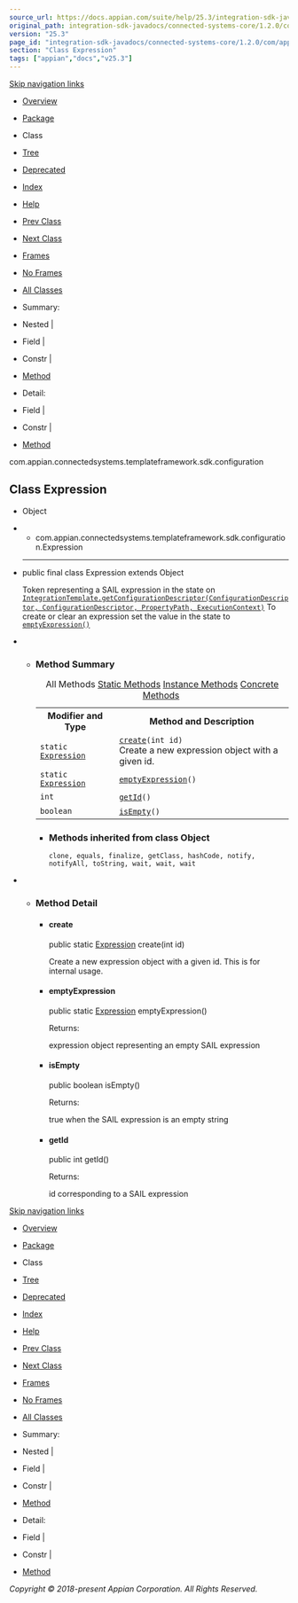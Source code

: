 ```yaml
---
source_url: https://docs.appian.com/suite/help/25.3/integration-sdk-javadocs/connected-systems-core/1.2.0/com/appian/connectedsystems/templateframework/sdk/configuration/Expression.html
original_path: integration-sdk-javadocs/connected-systems-core/1.2.0/com/appian/connectedsystems/templateframework/sdk/configuration/Expression.html
version: "25.3"
page_id: "integration-sdk-javadocs/connected-systems-core/1.2.0/com/appian/connectedsystems/templateframework/sdk/configuration/Expression"
section: "Class Expression"
tags: ["appian","docs","v25.3"]
---
```



[Skip navigation links](#skip.navbar.top "Skip navigation links")

-   [Overview](../../../../../../overview-summary.html)
-   [Package](package-summary.html)
-   Class
-   [Tree](package-tree.html)
-   [Deprecated](../../../../../../deprecated-list.html)
-   [Index](../../../../../../index-all.html)
-   [Help](../../../../../../help-doc.html)

-   [Prev Class](../../../../../../com/appian/connectedsystems/templateframework/sdk/configuration/EncryptedTextPropertyDescriptor.EncryptedTextPropertyDescriptorBuilder.html "class in com.appian.connectedsystems.templateframework.sdk.configuration")
-   [Next Class](../../../../../../com/appian/connectedsystems/templateframework/sdk/configuration/FolderPropertyDescriptor.html "class in com.appian.connectedsystems.templateframework.sdk.configuration")

-   [Frames](../../../../../../index.html?com/appian/connectedsystems/templateframework/sdk/configuration/Expression.html)
-   [No Frames](Expression.html)

-   [All Classes](../../../../../../allclasses-noframe.html)

-   Summary: 
-   Nested | 
-   Field | 
-   Constr | 
-   [Method](#method.summary)

-   Detail: 
-   Field | 
-   Constr | 
-   [Method](#method.detail)

com.appian.connectedsystems.templateframework.sdk.configuration

## Class Expression

-   Object
-   -   com.appian.connectedsystems.templateframework.sdk.configuration.Expression

-   * * *

    public final class Expression
    extends Object

    Token representing a SAIL expression in the state on [`IntegrationTemplate.getConfigurationDescriptor(ConfigurationDescriptor, ConfigurationDescriptor, PropertyPath, ExecutionContext)`](../../../../../../com/appian/connectedsystems/templateframework/sdk/IntegrationTemplate.html#getConfigurationDescriptor-com.appian.connectedsystems.templateframework.sdk.configuration.ConfigurationDescriptor-com.appian.connectedsystems.templateframework.sdk.configuration.ConfigurationDescriptor-com.appian.connectedsystems.templateframework.sdk.configuration.PropertyPath-com.appian.connectedsystems.templateframework.sdk.ExecutionContext-) To create or clear an expression set the value in the state to [`emptyExpression()`](../../../../../../com/appian/connectedsystems/templateframework/sdk/configuration/Expression.html#emptyExpression--)

-   -   ### Method Summary

        <table class="memberSummary" border="0" cellpadding="3" cellspacing="0" summary="Method Summary table, listing methods, and an explanation"><caption><span id="t0" class="activeTableTab"><span>All Methods</span><span class="tabEnd">&nbsp;</span></span><span id="t1" class="tableTab"><span><a href="javascript:show(1);">Static Methods</a></span><span class="tabEnd">&nbsp;</span></span><span id="t2" class="tableTab"><span><a href="javascript:show(2);">Instance Methods</a></span><span class="tabEnd">&nbsp;</span></span><span id="t4" class="tableTab"><span><a href="javascript:show(8);">Concrete Methods</a></span><span class="tabEnd">&nbsp;</span></span></caption><tbody><tr><th class="colFirst" scope="col">Modifier and Type</th><th class="colLast" scope="col">Method and Description</th></tr><tr id="i0" class="altColor"><td class="colFirst"><code>static <a href="../../../../../../com/appian/connectedsystems/templateframework/sdk/configuration/Expression.html" title="class in com.appian.connectedsystems.templateframework.sdk.configuration">Expression</a></code></td><td class="colLast"><code><span class="memberNameLink"><a href="../../../../../../com/appian/connectedsystems/templateframework/sdk/configuration/Expression.html#create-int-">create</a></span>(int&nbsp;id)</code><div class="block">Create a new expression object with a given id.</div></td></tr><tr id="i1" class="rowColor"><td class="colFirst"><code>static <a href="../../../../../../com/appian/connectedsystems/templateframework/sdk/configuration/Expression.html" title="class in com.appian.connectedsystems.templateframework.sdk.configuration">Expression</a></code></td><td class="colLast"><code><span class="memberNameLink"><a href="../../../../../../com/appian/connectedsystems/templateframework/sdk/configuration/Expression.html#emptyExpression--">emptyExpression</a></span>()</code>&nbsp;</td></tr><tr id="i2" class="altColor"><td class="colFirst"><code>int</code></td><td class="colLast"><code><span class="memberNameLink"><a href="../../../../../../com/appian/connectedsystems/templateframework/sdk/configuration/Expression.html#getId--">getId</a></span>()</code>&nbsp;</td></tr><tr id="i3" class="rowColor"><td class="colFirst"><code>boolean</code></td><td class="colLast"><code><span class="memberNameLink"><a href="../../../../../../com/appian/connectedsystems/templateframework/sdk/configuration/Expression.html#isEmpty--">isEmpty</a></span>()</code>&nbsp;</td></tr></tbody></table>

        -   ### Methods inherited from class Object

            `clone, equals, finalize, getClass, hashCode, notify, notifyAll, toString, wait, wait, wait`

-   -   ### Method Detail

        -   #### create

            public static [Expression](../../../../../../com/appian/connectedsystems/templateframework/sdk/configuration/Expression.html "class in com.appian.connectedsystems.templateframework.sdk.configuration") create(int id)

            Create a new expression object with a given id. This is for internal usage.

        -   #### emptyExpression

            public static [Expression](../../../../../../com/appian/connectedsystems/templateframework/sdk/configuration/Expression.html "class in com.appian.connectedsystems.templateframework.sdk.configuration") emptyExpression()

            Returns:

            expression object representing an empty SAIL expression

        -   #### isEmpty

            public boolean isEmpty()

            Returns:

            true when the SAIL expression is an empty string

        -   #### getId

            public int getId()

            Returns:

            id corresponding to a SAIL expression

[Skip navigation links](#skip.navbar.bottom "Skip navigation links")

-   [Overview](../../../../../../overview-summary.html)
-   [Package](package-summary.html)
-   Class
-   [Tree](package-tree.html)
-   [Deprecated](../../../../../../deprecated-list.html)
-   [Index](../../../../../../index-all.html)
-   [Help](../../../../../../help-doc.html)

-   [Prev Class](../../../../../../com/appian/connectedsystems/templateframework/sdk/configuration/EncryptedTextPropertyDescriptor.EncryptedTextPropertyDescriptorBuilder.html "class in com.appian.connectedsystems.templateframework.sdk.configuration")
-   [Next Class](../../../../../../com/appian/connectedsystems/templateframework/sdk/configuration/FolderPropertyDescriptor.html "class in com.appian.connectedsystems.templateframework.sdk.configuration")

-   [Frames](../../../../../../index.html?com/appian/connectedsystems/templateframework/sdk/configuration/Expression.html)
-   [No Frames](Expression.html)

-   [All Classes](../../../../../../allclasses-noframe.html)

-   Summary: 
-   Nested | 
-   Field | 
-   Constr | 
-   [Method](#method.summary)

-   Detail: 
-   Field | 
-   Constr | 
-   [Method](#method.detail)

_Copyright © 2018-present Appian Corporation. All Rights Reserved._